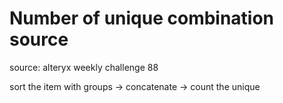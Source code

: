 # Number of unique combination source

source: alteryx weekly challenge 88

sort the item with groups → concatenate → count the unique
